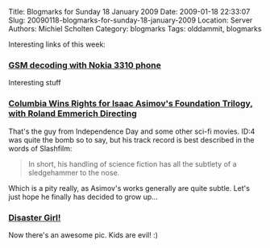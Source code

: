 Title: Blogmarks for Sunday 18 January 2009
Date: 2009-01-18 22:33:07
Slug: 20090118-blogmarks-for-sunday-18-january-2009
Location: Server
Authors: Michiel Scholten
Category: blogmarks
Tags: olddammit, blogmarks

<p>Interesting links of this week:</p>
<h3><a href="https://svn.berlin.ccc.de/projects/airprobe/wiki/tracelog">GSM decoding with Nokia 3310 phone</a></h3>
<p>Interesting stuff</p>
<h3><a href="http://www.slashfilm.com/2009/01/16/columbia-wins-rights-for-isaac-asimovs-foundation-trilogy-with-roland-emmerich-directing/">Columbia Wins Rights for Isaac Asimov's Foundation Trilogy, with Roland Emmerich Directing</a></h3>
<p>That's the guy from Independence Day and some other sci-fi movies. ID:4 was quite the bomb so to say, but his track record is best described in the words of Slashfilm:</p>
<blockquote><p>In short, his handling of science fiction has all the subtlety of a sledgehammer to the nose.</p></blockquote>

<p>Which is a pity really, as Asimov's works generally are quite subtle. Let's just hope he finally has decided to grow up...</p>
<h3><a href="http://www.buzzfeed.com/scott/disaster-girl">Disaster Girl!</a></h3>
<p>Now there's an awesome pic. Kids are evil! :)</p>
